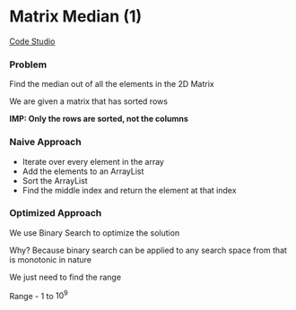 # Matrix Median (1)

[Code Studio](https://www.codingninjas.com/codestudio/problems/873378?topList=striver-sde-sheet-problems&utm_source=striver&utm_medium=website)

### Problem

Find the median out of all the elements in the 2D Matrix 

We are given a matrix that has sorted rows

**IMP: Only the rows are sorted, not the columns** 

### Naive Approach

- Iterate over every element in the array
- Add the elements to an ArrayList
- Sort the ArrayList
- Find the middle index and return the element at that index

### Optimized Approach

We use Binary Search to optimize the solution 

Why? Because binary search can be applied to any search space from that is monotonic in nature 

We just need to find the range 

Range - 1 to $10^9$